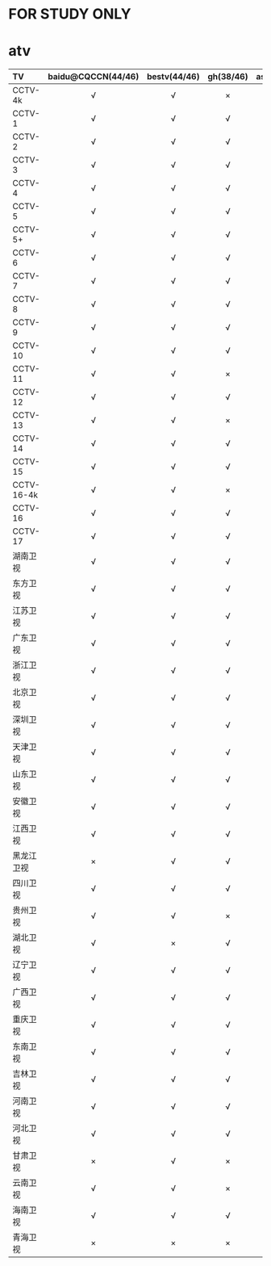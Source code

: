 # **FOR STUDY ONLY**
# atv  

| TV | baidu@CQCCN(44/46) | bestv(44/46) | gh(38/46) | as(34/46) | jxyd(43/46) | bytedance@CQCCN(43/46) |
| :----  |  :---:  |  :---:  |  :---:  |  :---:  |  :---:  |  :---:  |
| CCTV-4k  |  √  |  √  |  ×  |  ×  |  ×  |  √  |
| CCTV-1  |  √  |  √  |  √  |  √   |  √   |  √  |
| CCTV-2  |  √  |  √  |  √  |  √   |  √   |  √  |
| CCTV-3  |  √  |  √  |  √  |  √   |  √   |  √  |
| CCTV-4  |  √  |  √  |  √  |  √   |  √   |  √  |
| CCTV-5  |  √  |  √  |  √  |  √   |  √   |  √  |
| CCTV-5+  |  √  |  √  |  √  |  √   |  √   |  √  |
| CCTV-6  |  √  |  √  |  √  |  √   |  √   |  √  |
| CCTV-7  |  √  |  √  |  √  |  √   |  √   |  √  |
| CCTV-8  |  √  |  √  |  √  |  √   |  √   |  √  |
| CCTV-9  |  √  |  √  |  √  |  √   |  √   |  √  |
| CCTV-10  |  √  |  √  |  √  |  √   |  √   |  √  |
| CCTV-11  |  √  |  √  |  ×  |  √   |  √   |  √  |
| CCTV-12  |  √  |  √  |  √  |  √   |  √   |  √  |
| CCTV-13  |  √  |  √  |  ×  |  √   |  √   |  √  |
| CCTV-14  |  √  |  √  |  √  |  √   |  √   |  √  |
| CCTV-15  |  √  |  √  |  √  |  √   |  √   |  √  |
| CCTV-16-4k  |  √  |  √  |  ×  |  √   |  ×  |  √  |
| CCTV-16  |  √  |  √  |  √  |  √   |  ×  |  √  |
| CCTV-17  |  √  |  √  |  √  |  √   |  √   |  √  |
| 湖南卫视  |  √  |  √  |  √  |  √   |  √   |  √  |
| 东方卫视  |  √  |  √  |  √  |  √   |  √   |  √  |
| 江苏卫视  |  √  |  √  |  √  |  √   |  √   |  √  |
| 广东卫视  |  √  |  √  |  √  |  √   |  √   |  √  |
| 浙江卫视  |  √  |  √  |  √  |  √   |  √   |  √  |
| 北京卫视  |  √  |  √  |  √  |  √   |  √   |  √  |
| 深圳卫视  |  √  |  √  |  √  |  √   |  √   |  √  |
| 天津卫视  |  √  |  √  |  √  |  √  |  √   |  √  |
| 山东卫视  |  √  |  √  |  √  |  √  |  √   |  √  |
| 安徽卫视  |  √  |  √  |  √  |  √  |  √   |  √  |
| 江西卫视  |  √  |  √  |  √  |  ×  |  √   |  √  |
| 黑龙江卫视  |  ×  |  √  |  √  |  √  | ×  | ×  |
| 四川卫视  |  √  |  √  |  √  |  ×  |  √   |  √  |
| 贵州卫视  |  √  |  √  |  ×  |  √  |  √   |  √  |
| 湖北卫视  |  √  |  ×  |  √  |  √  |  √   |  √  |
| 辽宁卫视  |  √  |  √  |  √  |  ×  |  √   |  √  |
| 广西卫视  |  √  |  √  |  √  |  ×  |  √   |  √  |
| 重庆卫视  |  √  |  √  |  √  |  ×  |  √   |  √  |
| 东南卫视  |  √  |  √  |  √  |  √  |  √   |  √  |
| 吉林卫视  |  √  |  √  |  √  |  ×  |  √   |  √  |
| 河南卫视  |  √  |  √  |  √  |  ×  |  √   |  √  |
| 河北卫视  |  √  |  √  |  √  |  √  |  √   |  √  |
| 甘肃卫视  |  ×  |  √  |  ×  |  ×  |  √   |  √  |
| 云南卫视  |  √  |  √  |  ×  |  ×  |  √   |  √  |
| 海南卫视  |  √  |  √  |  √  |  ×  |  √   | ×  |
| 青海卫视  |  ×  |  ×  |  ×  |  ×  |  √   | ×  |
